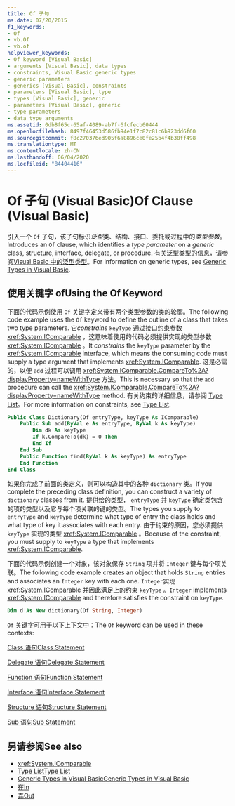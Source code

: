 ```yaml
---
title: Of 子句
ms.date: 07/20/2015
f1_keywords:
- Of
- vb.Of
- vb.of
helpviewer_keywords:
- Of keyword [Visual Basic]
- arguments [Visual Basic], data types
- constraints, Visual Basic generic types
- generic parameters
- generics [Visual Basic], constraints
- parameters [Visual Basic], type
- types [Visual Basic], generic
- parameters [Visual Basic], generic
- type parameters
- data type arguments
ms.assetid: 0db8f65c-65af-4089-ab7f-6fcfecb60444
ms.openlocfilehash: 8497f46453d586fb94e1f7c82c81c6b923dd6f60
ms.sourcegitcommit: f8c270376ed905f6a8896ce0fe25b4f4b38ff498
ms.translationtype: MT
ms.contentlocale: zh-CN
ms.lasthandoff: 06/04/2020
ms.locfileid: "84404416"
---
```

# <a name="of-clause-visual-basic"></a><span data-ttu-id="1ee0b-102">Of 子句 (Visual Basic)</span><span class="sxs-lookup"><span data-stu-id="1ee0b-102">Of Clause (Visual Basic)</span></span>
<span data-ttu-id="1ee0b-103">引入一个 `Of` 子句，该子句标识*泛型*类、结构、接口、委托或过程中的*类型参数*。</span><span class="sxs-lookup"><span data-stu-id="1ee0b-103">Introduces an `Of` clause, which identifies a *type parameter* on a *generic* class, structure, interface, delegate, or procedure.</span></span> <span data-ttu-id="1ee0b-104">有关泛型类型的信息，请参阅[Visual Basic 中的泛型类型](../../programming-guide/language-features/data-types/generic-types.md)。</span><span class="sxs-lookup"><span data-stu-id="1ee0b-104">For information on generic types, see [Generic Types in Visual Basic](../../programming-guide/language-features/data-types/generic-types.md).</span></span>  
  
## <a name="using-the-of-keyword"></a><span data-ttu-id="1ee0b-105">使用关键字 of</span><span class="sxs-lookup"><span data-stu-id="1ee0b-105">Using the Of Keyword</span></span>  
 <span data-ttu-id="1ee0b-106">下面的代码示例使用 `Of` 关键字定义带有两个类型参数的类的轮廓。</span><span class="sxs-lookup"><span data-stu-id="1ee0b-106">The following code example uses the `Of` keyword to define the outline of a class that takes two type parameters.</span></span> <span data-ttu-id="1ee0b-107">它*constrains* `keyType` 通过接口约束参数 <xref:System.IComparable> ，这意味着使用的代码必须提供实现的类型参数 <xref:System.IComparable> 。</span><span class="sxs-lookup"><span data-stu-id="1ee0b-107">It *constrains* the `keyType` parameter by the <xref:System.IComparable> interface, which means the consuming code must supply a type argument that implements <xref:System.IComparable>.</span></span> <span data-ttu-id="1ee0b-108">这是必需的，以便 `add` 过程可以调用 <xref:System.IComparable.CompareTo%2A?displayProperty=nameWithType> 方法。</span><span class="sxs-lookup"><span data-stu-id="1ee0b-108">This is necessary so that the `add` procedure can call the <xref:System.IComparable.CompareTo%2A?displayProperty=nameWithType> method.</span></span> <span data-ttu-id="1ee0b-109">有关约束的详细信息，请参阅 [Type List](type-list.md)。</span><span class="sxs-lookup"><span data-stu-id="1ee0b-109">For more information on constraints, see [Type List](type-list.md).</span></span>  
  
```vb  
Public Class Dictionary(Of entryType, keyType As IComparable)  
    Public Sub add(ByVal e As entryType, ByVal k As keyType)  
        Dim dk As keyType  
        If k.CompareTo(dk) = 0 Then  
        End If  
    End Sub  
    Public Function find(ByVal k As keyType) As entryType  
    End Function  
End Class  
```  
  
 <span data-ttu-id="1ee0b-110">如果你完成了前面的类定义，则可以构造其中的各种 `dictionary` 类。</span><span class="sxs-lookup"><span data-stu-id="1ee0b-110">If you complete the preceding class definition, you can construct a variety of `dictionary` classes from it.</span></span> <span data-ttu-id="1ee0b-111">提供给的类型， `entryType` 并 `keyType` 确定类包含的项的类型以及它与每个项关联的键的类型。</span><span class="sxs-lookup"><span data-stu-id="1ee0b-111">The types you supply to `entryType` and `keyType` determine what type of entry the class holds and what type of key it associates with each entry.</span></span> <span data-ttu-id="1ee0b-112">由于约束的原因，您必须提供 `keyType` 实现的类型 <xref:System.IComparable> 。</span><span class="sxs-lookup"><span data-stu-id="1ee0b-112">Because of the constraint, you must supply to `keyType` a type that implements <xref:System.IComparable>.</span></span>  
  
 <span data-ttu-id="1ee0b-113">下面的代码示例创建一个对象，该对象保存 `String` 项并将 `Integer` 键与每个项关联。</span><span class="sxs-lookup"><span data-stu-id="1ee0b-113">The following code example creates an object that holds `String` entries and associates an `Integer` key with each one.</span></span> <span data-ttu-id="1ee0b-114">`Integer`实现 <xref:System.IComparable> 并因此满足上的约束 `keyType` 。</span><span class="sxs-lookup"><span data-stu-id="1ee0b-114">`Integer` implements <xref:System.IComparable> and therefore satisfies the constraint on `keyType`.</span></span>  
  
```vb  
Dim d As New dictionary(Of String, Integer)  
```  
  
 <span data-ttu-id="1ee0b-115">`Of` 关键字可用于以下上下文中：</span><span class="sxs-lookup"><span data-stu-id="1ee0b-115">The `Of` keyword can be used in these contexts:</span></span>  
  
 [<span data-ttu-id="1ee0b-116">Class 语句</span><span class="sxs-lookup"><span data-stu-id="1ee0b-116">Class Statement</span></span>](class-statement.md)  
  
 [<span data-ttu-id="1ee0b-117">Delegate 语句</span><span class="sxs-lookup"><span data-stu-id="1ee0b-117">Delegate Statement</span></span>](delegate-statement.md)  
  
 [<span data-ttu-id="1ee0b-118">Function 语句</span><span class="sxs-lookup"><span data-stu-id="1ee0b-118">Function Statement</span></span>](function-statement.md)  
  
 [<span data-ttu-id="1ee0b-119">Interface 语句</span><span class="sxs-lookup"><span data-stu-id="1ee0b-119">Interface Statement</span></span>](interface-statement.md)  
  
 [<span data-ttu-id="1ee0b-120">Structure 语句</span><span class="sxs-lookup"><span data-stu-id="1ee0b-120">Structure Statement</span></span>](structure-statement.md)  
  
 [<span data-ttu-id="1ee0b-121">Sub 语句</span><span class="sxs-lookup"><span data-stu-id="1ee0b-121">Sub Statement</span></span>](sub-statement.md)  
  
## <a name="see-also"></a><span data-ttu-id="1ee0b-122">另请参阅</span><span class="sxs-lookup"><span data-stu-id="1ee0b-122">See also</span></span>

- <xref:System.IComparable>
- [<span data-ttu-id="1ee0b-123">Type List</span><span class="sxs-lookup"><span data-stu-id="1ee0b-123">Type List</span></span>](type-list.md)
- [<span data-ttu-id="1ee0b-124">Generic Types in Visual Basic</span><span class="sxs-lookup"><span data-stu-id="1ee0b-124">Generic Types in Visual Basic</span></span>](../../programming-guide/language-features/data-types/generic-types.md)
- [<span data-ttu-id="1ee0b-125">在</span><span class="sxs-lookup"><span data-stu-id="1ee0b-125">In</span></span>](../modifiers/in-generic-modifier.md)
- [<span data-ttu-id="1ee0b-126">弄</span><span class="sxs-lookup"><span data-stu-id="1ee0b-126">Out</span></span>](../modifiers/out-generic-modifier.md)
